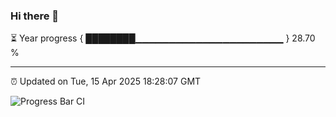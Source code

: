 ### Hi there 👋

⏳ Year progress { ████████▁▁▁▁▁▁▁▁▁▁▁▁▁▁▁▁▁▁▁▁▁▁ } 28.70 %

---

⏰ Updated on Tue, 15 Apr 2025 18:28:07 GMT

![Progress Bar CI](https://github.com/liununu/liununu/workflows/Progress%20Bar%20CI/badge.svg)
